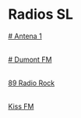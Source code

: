 # Radios SL

<a href="http://stm34.conectastm.com:9596/stream"># Antena 1 </a><br><br>

<a href="https://rrdns-dumont.webnow.com.br/dumont.mp3"># Dumont FM</a><br><br>

[89 Radio Rock](https://www.radiorock.com.br/player/) <br><br>

[Kiss FM](https://www.radios.com.br/aovivo/radio-kiss-925-fm/13561) <br><br>

